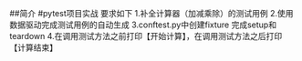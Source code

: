 ##简介
#pytest项目实战
要求如下
1.补全计算器（加减乘除）的测试用例
2.使用数据驱动完成测试用例的自动生成
3.conftest.py中创建fixture 完成setup和teardown
4.在调用测试方法之前打印【开始计算】，在调用测试方法之后打印【计算结束】

